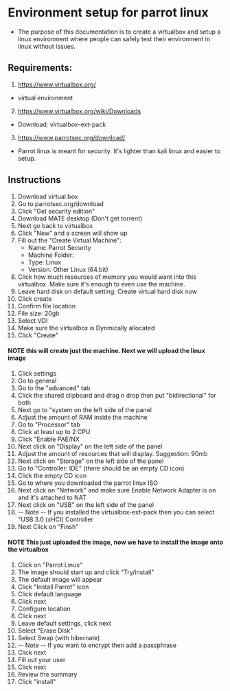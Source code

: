 # Environment setup for parrot linux
- The purpose of this documentation is to create a virtualbox and setup a linux environment where people can safely test their environment in linux without issues. 

## Requirements:
1. https://www.virtualbox.org/
- virtual environment 
2. https://www.virtualbox.org/wiki/Downloads
- Download: virtualbox-ext-pack
3. https://www.parrotsec.org/download/
- Parrot linux is meant for security. It's lighter than kali linux and easier to setup. 

## Instructions
1. Download virtual box
2. Go to parrotsec.org/download
3. Click "Get security edition"
4. Download MATE desktop (Don't get torrent)
5. Next go back to virtualbox 
6. Click "New" and a screen will show up
7. Fill out the "Create Virtual Machine":
    - Name: Parrot Security
    - Machine Folder: <default>
    - Type: Linux
    - Version: Other Linux (64.bit)
8. Click how much resources of memory you would want into this virtualbox. Make sure it's enough to even use the machine. 
9. Leave hard disk on default setting: Create virtual hard disk now
10. Click create
11. Confirm file location
12. File size: 20gb
13. Select VDI
14. Make sure the virtualbox is Dynmically allocated
15. Click "Create"
#### NOTE this will create just the machine. Next we will upload the linux image

1. Click settings
2. Go to general
3. Go to the "advanced" tab
4. Click the shared clipboard and drag n drop then put "bidirectional" for both
5. Next go to "system on the left side of the panel
6. Adjust the amount of RAM inside the machine
7. Go to "Processor" tab
8. Click at least up to 2 CPU 
9. Click "Enable PAE/NX
10. Next click on "Display" on the left side of the panel
11. Adjust the amount of resources that will display. Suggestion: 90mb
12. Next click on "Storage" on the left side of the panel
13. Go to "Controller: IDE" (there should be an empty CD icon)
14. Click the empty CD icon
15. Go to where you downloaded the parrot linux ISO
16. Next click on "Network" and make sure Enable Network Adapter is on and it's attached to NAT
17. Next click on "USB" on the left side of the panel
18. -- Note -- If you installed the virtualbox-ext-pack then you can select "USB 3.0 (xHCI) Controller
19. Next Click on "Finsh"

#### NOTE This just uploaded the image, now we have to install the image onto the virtualbox

1. Click on "Parrot Linux"
2. The image should start up and click "Try/install"
3. The default image will appear 
4. Click "Install Parrot" icon
5. Click default language
6. Click next
7. Configure location
8. Click next
9. Leave default settings, click next
10. Select "Erase Disk"
11. Select Swap (with hibernate)
12. -- Note -- If you want to encrypt then add a passphrase
13. Click next
14. Fill out your user
15. Click next
16. Review the summary
17. Click "install"